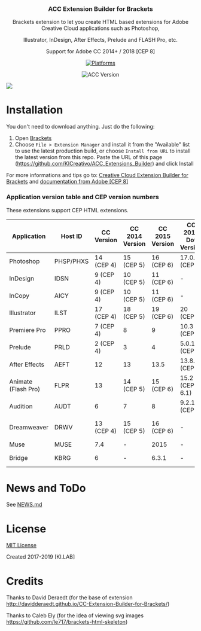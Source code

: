 <p align="center">
  <h3 align="center">ACC Extension Builder for Brackets</h3>
  <p align="center">Brackets extension to let you create HTML based extensions for Adobe Creative Cloud applications such as Photoshop, 
  <p align="center">Illustrator, InDesign, After Effects, Prelude and FLASH Pro, etc.</p>
  <p align="center"> Support for Adobe CC 2014+ / 2018 [CEP 8]</p>
  <p align="center">
  <a href="https://github.com/KIDevs/ACC_Extensions_Builder/releases"><img src="https://img.shields.io/badge/platform-macOS%20%7C%20Windows-lightgrey.svg" alt="Platforms"></a></p>
      <p align="center">
 <img src="https://img.shields.io/badge/Version-1.1.0-red.svg" alt="ACC Version">
  </p>

    
![](http://i.cubeupload.com/bBazZq.png)

# Installation
You don't need to download anything. Just do the following:

1. Open [Brackets](http://brackets.io/)
2. Choose `File > Extension Manager` and install it from the "Available" list to use the latest production build, or choose `Install from URL` to install the latest version from this repo.
Paste the URL of this page (https://github.com/KICreativo/ACC_Extensions_Builder) and click Install

For more informations and tips go to: [Creative Cloud Extension Builder for Brackets](http://davidderaedt.github.io/CC-Extension-Builder-for-Brackets/) and [documentation from Adobe [CEP 8]](https://github.com/Adobe-CEP/CEP-Resources/blob/master/CEP_8.x/Documentation/CEP%208.0%20HTML%20Extension%20Cookbook.md) 



### Application version table and CEP version numbers
These extensions support CEP HTML extensions.

| Application | Host ID | CC Version | CC 2014 Version  | CC 2015 Version  | CC 2015 Dot Version | CC 2017 Version  |CC 2018 Version|
| ------------- | ------------- | ------------- | ------------- | ------------- | ------------- | ------------- |--------------|
| Photoshop |	PHSP/PHXS |	14 (CEP 4) |	15 (CEP 5) |	16 (CEP 6) |	17.0.2 (CEP 7)|	18 (CEP 7)|19 (CEP 8)|
|InDesign|	IDSN|	9 (CEP 4)|	10 (CEP 5)|	11 (CEP 6)|-|	12 (CEP 7)|13 (CEP 8)|
|InCopy|	AICY|	9 (CEP 4)|	10 (CEP 5)|	11 (CEP 6)|-| 12 (CEP 7)|13 (CEP 8)|
|Illustrator|	ILST|	17 (CEP 4)|	18 (CEP 5)|	19 (CEP 6)|	20 (CEP 7)|	21 (CEP 7)|22 (CEP 8)|
|Premiere Pro|	PPRO|	7 (CEP 4)|	8|	9|	10.3 (CEP 6)|	11 (CEP 6)|12 (CEP 8)|
|Prelude|	PRLD|	2 (CEP 4)|	3|	4|	5.0.1 (CEP 6)|	6 (CEP 7)| 7 (CEP 8)|
|After Effects|	AEFT|	12|	13|	13.5|	13.8.1 (CEP 6)|	14 (CEP 6)|15 (CEP 8)|
|Animate (Flash Pro)|	FLPR|	13|	14 (CEP 5)|	15 (CEP 6)|	15.2 (CEP 6.1)|	16 (CEP 6.1)|18 (CEP 8)|
|Audition|	AUDT|	6|	7|	8|	9.2.1 (CEP 6)|	10 (CEP 6)|11|
|Dreamweaver|	DRWV|	13 (CEP 4)|	15 (CEP 5)|	16 (CEP 6)|-|	17 (CEP 6.1)|18 (CEP 8)|
|Muse| MUSE |7.4|-|2015|-|2017|2018|
|Bridge| KBRG |6|-|6.3.1|-|-|8 (CEP 8)|

# News and ToDo #
See [NEWS.md](NEWS.md)

# License #
[MIT License](LICENSE)

Created 2017-2019 [KI.LAB]

# Credits #
Thanks to David Deraedt (for the base of extension http://davidderaedt.github.io/CC-Extension-Builder-for-Brackets/)

Thanks to Caleb Ely (for the idea of viewing svg images https://github.com/le717/brackets-html-skeleton)

